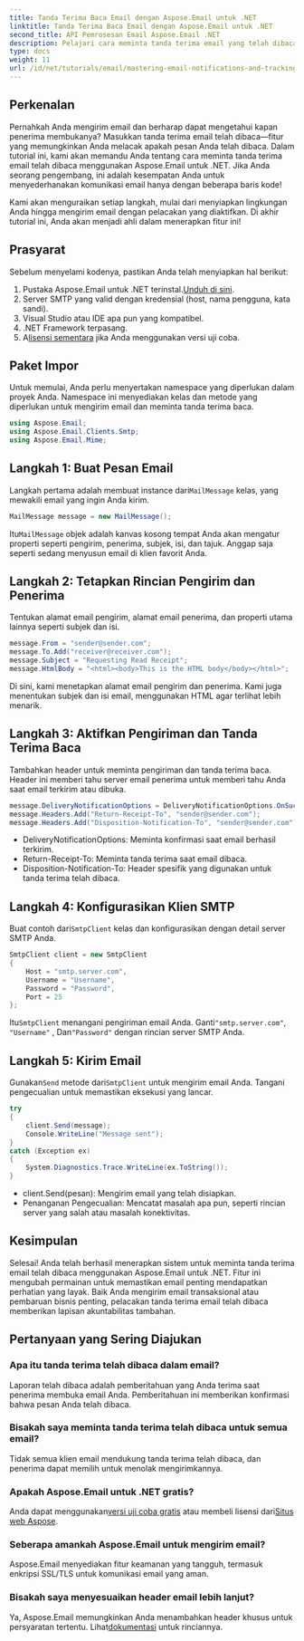 ```yaml
---
title: Tanda Terima Baca Email dengan Aspose.Email untuk .NET
linktitle: Tanda Terima Baca Email dengan Aspose.Email untuk .NET
second_title: API Pemrosesan Email Aspose.Email .NET
description: Pelajari cara meminta tanda terima email yang telah dibaca menggunakan Aspose.Email untuk .NET. Panduan langkah demi langkah bagi pengembang untuk menerapkan pelacakan pembacaan di C#.
type: docs
weight: 11
url: /id/net/tutorials/email/mastering-email-notifications-and-tracking/email-read-receipts/
---
```

## Perkenalan

Pernahkah Anda mengirim email dan berharap dapat mengetahui kapan penerima membukanya? Masukkan tanda terima email telah dibaca—fitur yang memungkinkan Anda melacak apakah pesan Anda telah dibaca. Dalam tutorial ini, kami akan memandu Anda tentang cara meminta tanda terima email telah dibaca menggunakan Aspose.Email untuk .NET. Jika Anda seorang pengembang, ini adalah kesempatan Anda untuk menyederhanakan komunikasi email hanya dengan beberapa baris kode!

Kami akan menguraikan setiap langkah, mulai dari menyiapkan lingkungan Anda hingga mengirim email dengan pelacakan yang diaktifkan. Di akhir tutorial ini, Anda akan menjadi ahli dalam menerapkan fitur ini!

## Prasyarat

Sebelum menyelami kodenya, pastikan Anda telah menyiapkan hal berikut:

1.  Pustaka Aspose.Email untuk .NET terinstal.[Unduh di sini](https://releases.aspose.com/email/net/).
2. Server SMTP yang valid dengan kredensial (host, nama pengguna, kata sandi).
3. Visual Studio atau IDE apa pun yang kompatibel.
4. .NET Framework terpasang.
5.  A[lisensi sementara](https://purchase.aspose.com/temporary-license/) jika Anda menggunakan versi uji coba.

## Paket Impor

Untuk memulai, Anda perlu menyertakan namespace yang diperlukan dalam proyek Anda. Namespace ini menyediakan kelas dan metode yang diperlukan untuk mengirim email dan meminta tanda terima baca.

```csharp
using Aspose.Email;
using Aspose.Email.Clients.Smtp;
using Aspose.Email.Mime;
```

## Langkah 1: Buat Pesan Email

 Langkah pertama adalah membuat instance dari`MailMessage` kelas, yang mewakili email yang ingin Anda kirim.

```csharp
MailMessage message = new MailMessage();
```

 Itu`MailMessage` objek adalah kanvas kosong tempat Anda akan mengatur properti seperti pengirim, penerima, subjek, isi, dan tajuk. Anggap saja seperti sedang menyusun email di klien favorit Anda.

## Langkah 2: Tetapkan Rincian Pengirim dan Penerima

Tentukan alamat email pengirim, alamat email penerima, dan properti utama lainnya seperti subjek dan isi.

```csharp
message.From = "sender@sender.com";
message.To.Add("receiver@receiver.com");
message.Subject = "Requesting Read Receipt";
message.HtmlBody = "<html><body>This is the HTML body</body></html>";
```

Di sini, kami menetapkan alamat email pengirim dan penerima. Kami juga menentukan subjek dan isi email, menggunakan HTML agar terlihat lebih menarik.

## Langkah 3: Aktifkan Pengiriman dan Tanda Terima Baca

Tambahkan header untuk meminta pengiriman dan tanda terima baca. Header ini memberi tahu server email penerima untuk memberi tahu Anda saat email terkirim atau dibuka.

```csharp
message.DeliveryNotificationOptions = DeliveryNotificationOptions.OnSuccess;
message.Headers.Add("Return-Receipt-To", "sender@sender.com");
message.Headers.Add("Disposition-Notification-To", "sender@sender.com");
```

- DeliveryNotificationOptions: Meminta konfirmasi saat email berhasil terkirim.
- Return-Receipt-To: Meminta tanda terima saat email dibaca.
- Disposition-Notification-To: Header spesifik yang digunakan untuk tanda terima telah dibaca.

## Langkah 4: Konfigurasikan Klien SMTP

 Buat contoh dari`SmtpClient` kelas dan konfigurasikan dengan detail server SMTP Anda.

```csharp
SmtpClient client = new SmtpClient
{
    Host = "smtp.server.com",
    Username = "Username",
    Password = "Password",
    Port = 25
};
```

 Itu`SmtpClient` menangani pengiriman email Anda. Ganti`"smtp.server.com"`, `"Username"` , Dan`"Password"` dengan rincian server SMTP Anda.

## Langkah 5: Kirim Email

 Gunakan`Send` metode dari`SmtpClient` untuk mengirim email Anda. Tangani pengecualian untuk memastikan eksekusi yang lancar.

```csharp
try
{
    client.Send(message);
    Console.WriteLine("Message sent");
}
catch (Exception ex)
{
    System.Diagnostics.Trace.WriteLine(ex.ToString());
}
```

- client.Send(pesan): Mengirim email yang telah disiapkan.
- Penanganan Pengecualian: Mencatat masalah apa pun, seperti rincian server yang salah atau masalah konektivitas.

## Kesimpulan

Selesai! Anda telah berhasil menerapkan sistem untuk meminta tanda terima email telah dibaca menggunakan Aspose.Email untuk .NET. Fitur ini mengubah permainan untuk memastikan email penting mendapatkan perhatian yang layak. Baik Anda mengirim email transaksional atau pembaruan bisnis penting, pelacakan tanda terima email telah dibaca memberikan lapisan akuntabilitas tambahan.

## Pertanyaan yang Sering Diajukan

### Apa itu tanda terima telah dibaca dalam email?
Laporan telah dibaca adalah pemberitahuan yang Anda terima saat penerima membuka email Anda. Pemberitahuan ini memberikan konfirmasi bahwa pesan Anda telah dibaca.

### Bisakah saya meminta tanda terima telah dibaca untuk semua email?
Tidak semua klien email mendukung tanda terima telah dibaca, dan penerima dapat memilih untuk menolak mengirimkannya.

### Apakah Aspose.Email untuk .NET gratis?
 Anda dapat menggunakan[versi uji coba gratis](https://releases.aspose.com/) atau membeli lisensi dari[Situs web Aspose](https://purchase.aspose.com/buy).

### Seberapa amankah Aspose.Email untuk mengirim email?
Aspose.Email menyediakan fitur keamanan yang tangguh, termasuk enkripsi SSL/TLS untuk komunikasi email yang aman.

### Bisakah saya menyesuaikan header email lebih lanjut?
Ya, Aspose.Email memungkinkan Anda menambahkan header khusus untuk persyaratan tertentu. Lihat[dokumentasi](https://reference.aspose.com/email/net/) untuk rinciannya.